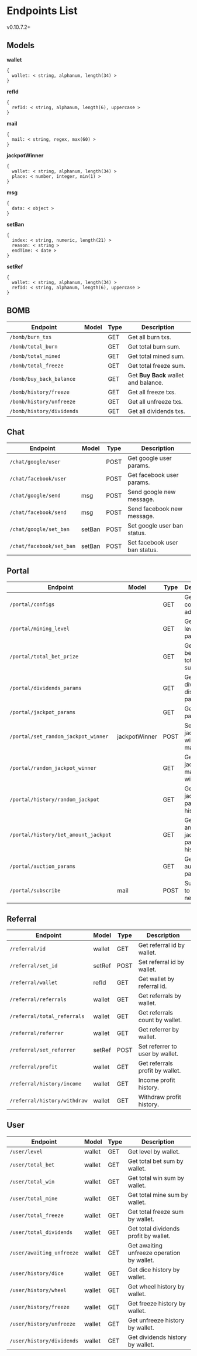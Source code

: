 # Endpoints List
v0.10.7.2+

## Models

**wallet**
```
{
  wallet: < string, alphanum, length(34) >
}
```

**refId**
```
{
  refId: < string, alphanum, length(6), uppercase >
}
```

**mail**
```
{
  mail: < string, regex, max(60) >
}
```

**jackpotWinner**
```
{
  wallet: < string, alphanum, length(34) >
  place: < number, integer, min(1) >
}
```

**msg**
```
{
  data: < object >
}
```

**setBan**
```
{
  index: < string, numeric, length(21) >
  reason: < string >
  endTime: < date >
}
```

**setRef**
```
{
  wallet: < string, alphanum, length(34) >
  refId: < string, alphanum, length(6), uppercase >
}
```

## BOMB

| Endpoint                  | Model | Type | Description                          |
| ------------------------- | ----- | ---- | ------------------------------------ |
| `/bomb/burn_txs`          |       | GET  | Get all burn txs.                    |
| `/bomb/total_burn`        |       | GET  | Get total burn sum.                  |
| `/bomb/total_mined`       |       | GET  | Get total mined sum.                 |
| `/bomb/total_freeze`      |       | GET  | Get total freeze sum.                |
| `/bomb/buy_back_balance`  |       | GET  | Get **Buy Back** wallet and balance. |
| `/bomb/history/freeze`    |       | GET  | Get all freeze txs.                  |
| `/bomb/history/unfreeze`  |       | GET  | Get all unfreeze txs.                |
| `/bomb/history/dividends` |       | GET  | Get all dividends txs.               |

## Chat

| Endpoint                 | Model  | Type | Description                   |
| ------------------------ | ------ | ---- | ----------------------------- |
| `/chat/google/user`      |        | POST | Get google user params.       |
| `/chat/facebook/user`    |        | POST | Get facebook user params.     |
| `/chat/google/send`      | msg    | POST | Send google new message.      |
| `/chat/facebook/send`    | msg    | POST | Send facebook new message.    |
| `/chat/google/set_ban`   | setBan | POST | Set google user ban status.   |
| `/chat/facebook/set_ban` | setBan | POST | Set facebook user ban status. |

## Portal

| Endpoint                             | Model         | Type | Description                              |
| ------------------------------------ | ------------- | ---- | ---------------------------------------- |
| `/portal/configs`                    |               | GET  | Get smart contracts addresses.           |
| `/portal/mining_level`               |               | GET  | Get mining level and params.             |
| `/portal/total_bet_prize`            |               | GET  | Get total bets and total win sum.        |
| `/portal/dividends_params`           |               | GET  | Get dividends distribution params.       |
| `/portal/jackpot_params`             |               | GET  | Get jackpot params.                      |
| `/portal/set_random_jackpot_winner`  | jackpotWinner | POST | Set random jackpot winner manually.      |
| `/portal/random_jackpot_winner`      |               | GET  | Get random jackpot manually winner.      |
| `/portal/history/random_jackpot`     |               | GET  | Get random jackpot payments history.     |
| `/portal/history/bet_amount_jackpot` |               | GET  | Get bet amount jackpot payments history. |
| `/portal/auction_params`             |               | GET  | Get current auction params.              |
| `/portal/subscribe`                  | mail          | POST | Subscribe to the newsletter.             |

## Referral

| Endpoint                     | Model  | Type | Description                     |
| ---------------------------- | ------ | ---- | ------------------------------- |
| `/referral/id`               | wallet | GET  | Get referral id by wallet.      |
| `/referral/set_id`           | setRef | POST | Set referral id by wallet.      |
| `/referral/wallet`           | refId  | GET  | Get wallet by referral id.      |
| `/referral/referrals`        | wallet | GET  | Get referrals by wallet.        |
| `/referral/total_referrals`  | wallet | GET  | Get referrals count by wallet.  |
| `/referral/referrer`         | wallet | GET  | Get referrer by wallet.         |
| `/referral/set_referrer`     | setRef | POST | Set referrer to user by wallet. |
| `/referral/profit`           | wallet | GET  | Get referrals profit by wallet. |
| `/referral/history/income`   | wallet | GET  | Income profit history.          |
| `/referral/history/withdraw` | wallet | GET  | Withdraw profit history.        |

## User

| Endpoint                  | Model  | Type | Description                                |
| ------------------------- | ------ | ---- | ------------------------------------------ |
| `/user/level`             | wallet | GET  | Get level by wallet.                       |
| `/user/total_bet`         | wallet | GET  | Get total bet sum by wallet.               |
| `/user/total_win`         | wallet | GET  | Get total win sum by wallet.               |
| `/user/total_mine`        | wallet | GET  | Get total mine sum by wallet.              |
| `/user/total_freeze`      | wallet | GET  | Get total freeze sum by wallet.            |
| `/user/total_dividends`   | wallet | GET  | Get total dividends profit by wallet.      |
| `/user/awaiting_unfreeze` | wallet | GET  | Get awaiting unfreeze operation by wallet. |
| `/user/history/dice`      | wallet | GET  | Get dice history by wallet.                |
| `/user/history/wheel`     | wallet | GET  | Get wheel history by wallet.               |
| `/user/history/freeze`    | wallet | GET  | Get freeze history by wallet.              |
| `/user/history/unfreeze`  | wallet | GET  | Get unfreeze history by wallet.            |
| `/user/history/dividends` | wallet | GET  | Get dividends history by wallet.           |
